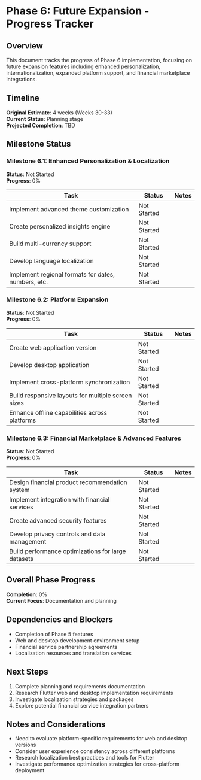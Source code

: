 # Phase 6: Future Expansion - Progress Tracker

## Overview
This document tracks the progress of Phase 6 implementation, focusing on future expansion features including enhanced personalization, internationalization, expanded platform support, and financial marketplace integrations.

## Timeline
**Original Estimate**: 4 weeks (Weeks 30-33)  
**Current Status**: Planning stage  
**Projected Completion**: TBD  

## Milestone Status

### Milestone 6.1: Enhanced Personalization & Localization
**Status**: Not Started  
**Progress**: 0%  

| Task | Status | Notes |
|------|--------|-------|
| Implement advanced theme customization | Not Started | |
| Create personalized insights engine | Not Started | |
| Build multi-currency support | Not Started | |
| Develop language localization | Not Started | |
| Implement regional formats for dates, numbers, etc. | Not Started | |

### Milestone 6.2: Platform Expansion
**Status**: Not Started  
**Progress**: 0%  

| Task | Status | Notes |
|------|--------|-------|
| Create web application version | Not Started | |
| Develop desktop application | Not Started | |
| Implement cross-platform synchronization | Not Started | |
| Build responsive layouts for multiple screen sizes | Not Started | |
| Enhance offline capabilities across platforms | Not Started | |

### Milestone 6.3: Financial Marketplace & Advanced Features
**Status**: Not Started  
**Progress**: 0%  

| Task | Status | Notes |
|------|--------|-------|
| Design financial product recommendation system | Not Started | |
| Implement integration with financial services | Not Started | |
| Create advanced security features | Not Started | |
| Develop privacy controls and data management | Not Started | |
| Build performance optimizations for large datasets | Not Started | |

## Overall Phase Progress
**Completion**: 0%  
**Current Focus**: Documentation and planning

## Dependencies and Blockers
- Completion of Phase 5 features
- Web and desktop development environment setup
- Financial service partnership agreements
- Localization resources and translation services

## Next Steps
1. Complete planning and requirements documentation
2. Research Flutter web and desktop implementation requirements
3. Investigate localization strategies and packages
4. Explore potential financial service integration partners

## Notes and Considerations
- Need to evaluate platform-specific requirements for web and desktop versions
- Consider user experience consistency across different platforms
- Research localization best practices and tools for Flutter
- Investigate performance optimization strategies for cross-platform deployment 
